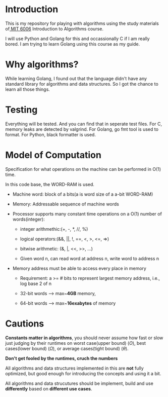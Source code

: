 # Introduction
This is my repository for playing with algorithms using the study materials of[ MIT 6006](https://ocw.mit.edu/courses/6-006-introduction-to-algorithms-spring-2020) Introduction to Algorithms course.

I will use Python and Golang for this and occassionally C if I am really bored.
I am trying to learn Golang using this course as my guide.

# Why algorithms?
While learning Golang, I found out that the language didn't have any standard library for algorithms and data structures. So I got the chance to learn all those things.

# Testing
Everything will be tested. And you can find that in seperate test files.
For C, memory leaks are detected by valgrind. For Golang, go fmt tool is used to format.
For Python, black formatter is used.

# Model of Computation
Specification for what operations on the machine can be performed in O(1) time.

In this code base, the WORD-RAM is used.

- Machine word: block of a bits(a is word size of a a-bit WORD-RAM)

- Memory: Addressable sequence of machine words

- Processor supports many constant time operations on a O(1) number of words(integer):
    - integer arithmethic:(+, -, *, //, %)

    - logical operators:(&&, ||, !, ==, <, >, <=, =>)

    - bitwise arithmetic: (&, |, <<, >>, ...)

    - Given word n, can read word at address n, write word to address n

- Memory address must be able to access every place in memory

    - Requirement: a >= # bits to represent largest memory address, i.e., log base 2 of n
    
    - 32-bit words --> max\~**4GB** memory, 

    - 64-bit words --> max\~**16exabytes** of memory

# Cautions

**Constants matter in algorithms**, you should never assume how fast or slow just judging by their runtimes on worst case(upper bound) ($O$), best cases(lower bound) ($\Omega$), or average cases(tight bound) ($\theta$).

**Don't get fooled by the runtimes, cruch the numbers**

All algorithms and data structures implemented in this are **not** fully optimized, but good enough for introducing the concepts and using it a bit.

All algorithms and data strucutures should be implement, build and use **differently** based on **different use cases**.

